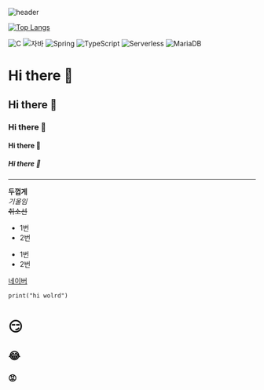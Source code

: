 ![header](https://capsule-render.vercel.app/api?type=wave&color=auto&height=300&section=header&text=taeyoung&fontSize=60&animation=blink)

[![Top Langs](https://github-readme-stats.vercel.app/api/top-langs/?username=leetaeyoungg)](https://github.com/leetaeyoungg/github-readme-stats)

![C](https://img.shields.io/badge/-C-123456?style=flat-square&logo=C&logoColor=black)
![자바](https://img.shields.io/badge/-자바-007396?style=flat&logo=Java&logoColor=ffffff)
![Spring](https://img.shields.io/badge/-Spring-6DB33F?style=for-the-badge&logo=Spring&logoColor=white)
![TypeScript](https://img.shields.io/badge/-TypeScript-3178C6?style=flat-square&logo=TypeScript&logoColor=white)
![Serverless](https://img.shields.io/badge/-Serverless-FD5750?style=flat-square&logo=Serverless&logoColor=magenta)
![MariaDB](https://img.shields.io/badge/-MariaDB-1F305F?style=flat-square&logo=mariadb&logoColor=white)

# Hi there 👋
## Hi there 👋
### Hi there 👋
#### Hi there 👋
##### Hi there 👋
---
**두껍게**<br>
*기울임*<br>
~~취소선~~<br>

* 1번
* 2번
- 1번
- 2번

[네이버](naver.com)

```
print("hi wolrd")
```

# 😏
## 😂
### 😡

